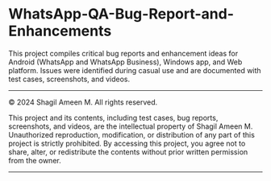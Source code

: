 # WhatsApp-QA-Bug-Report-and-Enhancements
This project compiles critical bug reports and enhancement ideas for Android (WhatsApp and WhatsApp Business), Windows app, and Web platform. Issues were identified during casual use and are documented with test cases, screenshots, and videos.
_________________________________________________________________________________________________________________________________________________________________________

© 2024 Shagil Ameen M. All rights reserved.

This project and its contents, including test cases, bug reports, screenshots, and videos, are the intellectual property of Shagil Ameen M. Unauthorized reproduction, modification, or distribution of any part of this project is strictly prohibited. By accessing this project, you agree not to share, alter, or redistribute the contents without prior written permission from the owner.
_________________________________________________________________________________________________________________________________________________________________________
